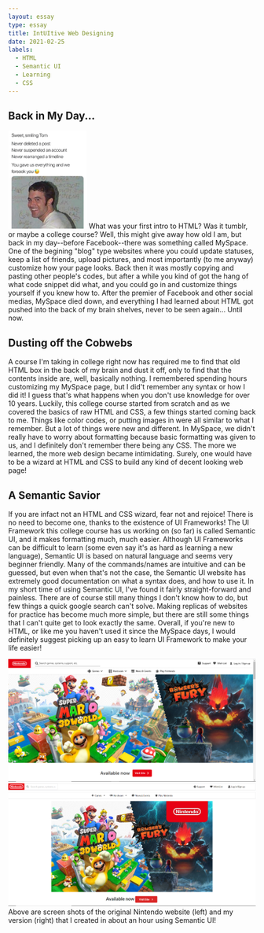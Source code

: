 ```yaml
---
layout: essay
type: essay
title: IntUItive Web Designing
date: 2021-02-25
labels:
  - HTML
  - Semantic UI
  - Learning
  - CSS
---
```


## Back in My Day...
<img class="ui left floated image" src="../images/myspaceTom.jpg" height="200px">
  What was your first intro to HTML?  Was it tumblr, or maybe a college course?  Well, this might give away how old I am, but back in my day--before Facebook--there was something called MySpace.  One of the begining "blog" type websites where you could update statuses, keep a list of friends, upload pictures, and most importantly (to me anyway) customize how your page looks.  Back then it was mostly copying and pasting other people's codes, but after a while you kind of got the hang of what code snippet did what, and you could go in and customize things yourself if you knew how to.  After the premier of Facebook and other social medias, MySpace died down, and everything I had learned about HTML got pushed into the back of my brain shelves, never to be seen again... Until now.
  
## Dusting off the Cobwebs
  A course I'm taking in college right now has required me to find that old HTML box in the back of my brain and dust it off, only to find that the contents inside are, well, basically nothing.  I remembered spending hours customizing my MySpace page, but I did't remember any syntax or how I did it!  I guess that's what happens when you don't use knowledge for over 10 years.  Luckily, this college course started from scratch and as we covered the basics of raw HTML and CSS, a few things started coming back to me.  Things like color codes, or putting images in were all similar to what I remember.  But a lot of things were new and different.  In MySpace, we didn't really have to worry about formatting because basic formatting was given to us, and I definitely don't remember there being any CSS.  The more we learned, the more web design became intimidating.  Surely, one would have to be a wizard at HTML and CSS to build any kind of decent looking web page!
  
## A Semantic Savior
  If you are infact not an HTML and CSS wizard, fear not and rejoice!  There is no need to become one, thanks to the existence of UI Frameworks!  The UI Framework this college course has us working on (so far) is called Semantic UI, and it makes formatting much, much easier.  Although UI Frameworks can be difficult to learn (some even say it's as hard as learning a new language), Semantic UI is based on natural language and seems very beginner friendly.  Many of the commands/names are intuitive and can be guessed, but even when that's not the case, the Semantic UI website has extremely good documentation on what a syntax does, and how to use it.  In my short time of using Semantic UI, I've found it fairly straight-forward and painless.  There are of course still many things I don't know how to do, but few things a quick google search can't solve.  Making replicas of websites for practice has become much more simple, but there are still some things that I can't quite get to look exactly the same.  Overall, if you're new to HTML, or like me you haven't used it since the MySpace days, I would definitely suggest picking up an easy to learn UI Framework to make your life easier!
<div class="ui medium rounded images">
  <img class="ui image" src="../images/Nintendo-Original.png">
  <img class="ui image" src="../images/Nintendo-Mine.png">
</div>
Above are screen shots of the original Nintendo website (left) and my version (right) that I created in about an hour using Semantic UI!
